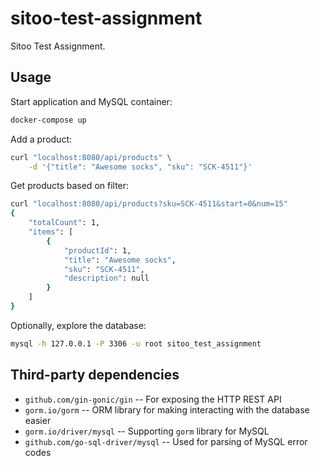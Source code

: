 # sitoo-test-assignment

Sitoo Test Assignment.

## Usage

Start application and MySQL container:

```bash
docker-compose up
```

Add a product:

```bash
curl "localhost:8080/api/products" \
    -d '{"title": "Awesome socks", "sku": "SCK-4511"}'
```

Get products based on filter:

```bash
curl "localhost:8080/api/products?sku=SCK-4511&start=0&num=15"
{
    "totalCount": 1,
    "items": [
        {
            "productId": 1,
            "title": "Awesome socks",
            "sku": "SCK-4511",
            "description": null
        }
    ]
}
```

Optionally, explore the database:

```bash
mysql -h 127.0.0.1 -P 3306 -u root sitoo_test_assignment
```

## Third-party dependencies

* `github.com/gin-gonic/gin` -- For exposing the HTTP REST API
* `gorm.io/gorm` -- ORM library for making interacting with the database easier
* `gorm.io/driver/mysql` -- Supporting `gorm` library for MySQL
* `github.com/go-sql-driver/mysql` -- Used for parsing of MySQL error codes
